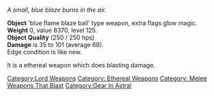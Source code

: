 *A small, blue blaze burns in the air.*

**Object** 'blue flame blaze ball' type weapon, extra flags glow
magic.  
**Weight** 0, value 8370, level 125.  
**Object Quality** (250 / 250 hps)  
**Damage** is 35 to 101 (average 68).  
Edge condition is like new.

It is a ethereal weapon which does blasting damage.

[Category:Lord Weapons](Category:Lord_Weapons "wikilink") [Category:
Ethereal Weapons](Category:_Ethereal_Weapons "wikilink") [Category:
Melee Weapons That Blast](Category:_Melee_Weapons_That_Blast "wikilink")
[Category:Gear In Astral](Category:Gear_In_Astral "wikilink")
